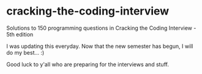 cracking-the-coding-interview
=============================

Solutions to 150 programming questions in Cracking the Coding Interview - 5th edition

I was updating this everyday. Now that the new semester has begun, I will do my best... :)

Good luck to y'all who are preparing for the interviews and stuff.
